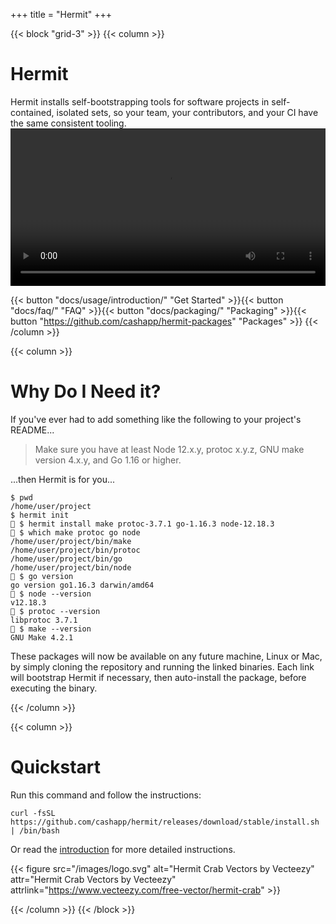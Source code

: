 +++
title = "Hermit"
+++


{{< block "grid-3" >}}
{{< column >}}

# Hermit

Hermit installs self-bootstrapping tools for software projects in
self-contained, isolated sets, so your team, your contributors, and your CI
have the same consistent tooling.
<a href="/docs/usage/screencast/">
<video width="100%" autoplay playsinline loop>
	  <source src="/images/hermit.mp4" type="video/mp4">
</video>
</a>

{{< button "docs/usage/introduction/" "Get Started" >}}{{< button "docs/faq/" "FAQ" >}}{{< button "docs/packaging/" "Packaging" >}}{{< button "https://github.com/cashapp/hermit-packages" "Packages" >}}
{{< /column >}}

{{< column >}}
# Why Do I Need it?

If you've ever had to add something like the following to your project's README...

> Make sure you have at least Node 12.x.y, protoc x.y.z, GNU make version 4.x.y, and Go 1.16 or higher.

...then Hermit is for you...

```text
$ pwd
/home/user/project
$ hermit init
🐚 $ hermit install make protoc-3.7.1 go-1.16.3 node-12.18.3
🐚 $ which make protoc go node
/home/user/project/bin/make
/home/user/project/bin/protoc
/home/user/project/bin/go
/home/user/project/bin/node
🐚 $ go version
go version go1.16.3 darwin/amd64
🐚 $ node --version
v12.18.3
🐚 $ protoc --version
libprotoc 3.7.1
🐚 $ make --version
GNU Make 4.2.1
```

These packages will now be available on any future machine, Linux or Mac, by
simply cloning the repository and running the linked binaries. Each link will
bootstrap Hermit if necessary, then auto-install the package, before
executing the binary.

{{< /column >}}

{{< column >}}
# Quickstart
Run this command and follow the instructions:

```text
curl -fsSL https://github.com/cashapp/hermit/releases/download/stable/install.sh | /bin/bash
```

Or read the [introduction](docs/usage/introduction/) for more detailed instructions.

{{< figure src="/images/logo.svg" alt="Hermit Crab Vectors by Vecteezy" attr="Hermit Crab Vectors by Vecteezy" attrlink="https://www.vecteezy.com/free-vector/hermit-crab" >}}

{{< /column >}}
{{< /block >}}
